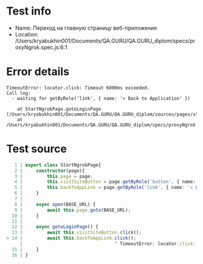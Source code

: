 # Test info

- Name: Переход на главную страницу веб-приложения
- Location: /Users/kryabukhin001/Documents/QA.GURU/QA.GURU_diplom/specs/proxyNgrok.spec.js:6:1

# Error details

```
TimeoutError: locator.click: Timeout 6000ms exceeded.
Call log:
  - waiting for getByRole('link', { name: '« Back to Application' })

    at StartNgrokPage.gotoLoginPage (/Users/kryabukhin001/Documents/QA.GURU/QA.GURU_diplom/sources/pages/startNgrokPage.js:14:34)
    at /Users/kryabukhin001/Documents/QA.GURU/QA.GURU_diplom/specs/proxyNgrok.spec.js:11:5
```

# Test source

```ts
   1 | export class StartNgrokPage{
   2 |     constructor(page){
   3 |         this.page = page;
   4 |         this.visitSiteButton = page.getByRole('button', { name: 'Visit Site' })
   5 |         this.backToAppLink = page.getByRole('link', { name: '« Back to Application' })
   6 |     }
   7 |
   8 |     async open(BASE_URL) {
   9 |         await this.page.goto(BASE_URL);
  10 |     }
  11 |
  12 |     async gotoLoginPage() {
  13 |         await this.visitSiteButton.click();
> 14 |         await this.backToAppLink.click();
     |                                  ^ TimeoutError: locator.click: Timeout 6000ms exceeded.
  15 |     }
  16 | }
```